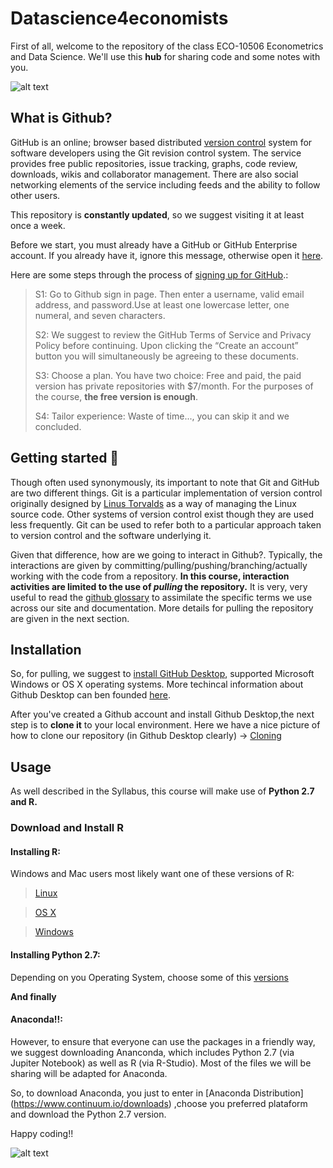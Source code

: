 # Datascience4economists

First of all, welcome to the repository of the class ECO-10506 Econometrics and Data Science.
We'll use this __hub__ for sharing code and some notes with you.

![alt text](https://enterprise.github.com/assets/home/integrations-graphic-751d7041ec159aad4acdf01d30a0685a6be2cf2b76eb2390d69f90e4ff5c67a7.svg)

## What is Github?

GitHub is an online; browser based distributed [version control](https://en.wikipedia.org/wiki/Version_control) system for software developers using the Git revision control system. The service provides free public repositories, issue tracking, graphs, code review, downloads, wikis and collaborator management. There are also social networking elements of the service including feeds and the ability to follow other users. 

This repository is **constantly updated**, so we suggest visiting it at least once a week.

Before we start, you must already have a GitHub or GitHub Enterprise account. If you already have it, ignore this message, otherwise open it [here](https://github.com/join).

Here are some steps through the process of [signing up for GitHub](https://github.com/join).:
>S1: Go to Github sign in page. Then enter a username, valid email address, and password.Use at least one lowercase letter, one numeral, and seven characters.
>
>S2: We suggest to review the GitHub Terms of Service and Privacy Policy before continuing. Upon clicking the “Create an account” button you will simultaneously be agreeing to these documents.
>
>S3: Choose a plan. You have two choice: Free and paid, the paid version has private repositories with $7/month. For the purposes of the course, __the free version is enough__.
>
>S4: Tailor experience: Waste of time..., you can skip it and we concluded.

## Getting started :dizzy:

Though often used synonymously, its important to note that Git and GitHub are two different things. Git is a particular implementation of version control originally designed by [Linus Torvalds](https://en.wikipedia.org/wiki/Linus_Torvalds) as a way of managing the Linux source code. Other systems of version control exist though they are used less frequently. Git can be used to refer both to a particular approach taken to version control and the software underlying it.

Given that difference, how are we going to interact in Github?. Typically, the interactions are given by committing/pulling/pushing/branching/actually working with the code from a repository. __In this course, interaction activities are limited to the use of *pulling* the repository.__ It is very, very useful to read the [github glossary](https://help.github.com/articles/github-glossary/) to assimilate the specific terms we use across our site and documentation. More details for pulling the repository are given in the next section.


## Installation

So, for pulling, we suggest to [install GitHub Desktop](https://desktop.github.com/), supported Microsoft Windows or OS X operating systems. More techincal information about Github Desktop can ben founded [here](https://services.github.com/on-demand/github-desktop/pull-request-github-desktop).

After you've created a Github account and install Github Desktop,the next step is to __clone it__ to your local environment.
Here we have a nice picture of how to clone our repository (in Github Desktop clearly) -> [Cloning](https://services.github.com/on-demand/images/gifs/github-desktop/clone-repository-locally.gif)

## Usage

As well described in the Syllabus, this course will make use of **Python 2.7 and R.**

### Download and Install R


#### Installing R:

Windows and Mac users most likely want one of these versions of R:

> [Linux](https://cran.itam.mx/bin/linux/)

> [OS X](https://cran.itam.mx/bin/macosx/)

> [Windows](https://cran.itam.mx/bin/windows/)

#### Installing Python 2.7:

Depending on you Operating System, choose some of this [versions](https://www.python.org/downloads/release/python-2710/)

**And finally**

#### Anaconda!!:

However, to ensure that everyone can use the packages in a friendly way, we suggest downloading Ananconda, which includes Python 2.7 (via Jupiter Notebook) as well as R (via R-Studio). Most of the files we will be sharing will be adapted for Anaconda.

So, to download Anaconda, you just to enter in [Anaconda Distribution] (https://www.continuum.io/downloads) ,choose you preferred plataform and download the Python 2.7 version.

Happy coding!!

![alt text](https://i.pinimg.com/736x/2a/3b/6b/2a3b6bf153b1999994f1bdaa70853b16--star-wars-comics-war-comics.jpg)





